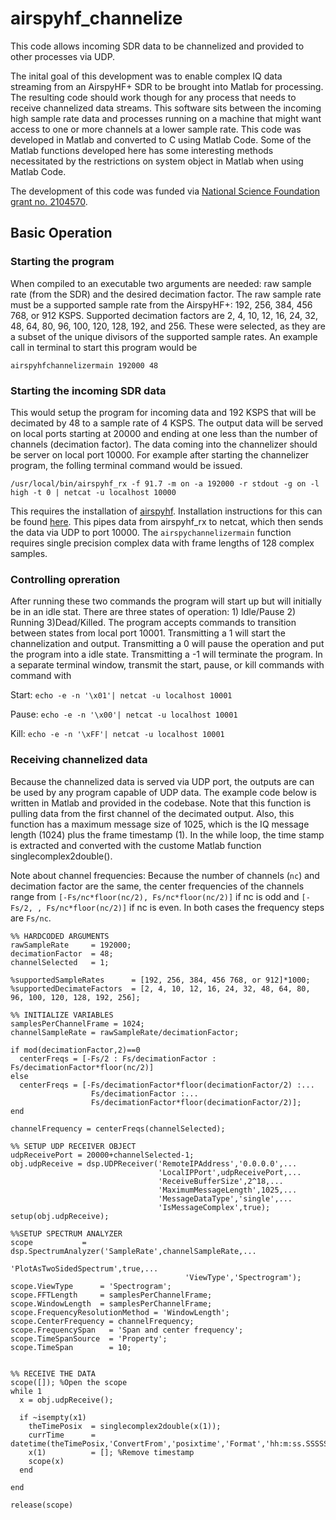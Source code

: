 # airspyhf_channelize
This code allows incoming SDR data to be channelized and provided to other processes via UDP. 

The inital goal of this development was to enable complex IQ data streaming from an AirspyHF+ SDR to be brought into Matlab for processing. The resulting code should work though for any process that needs to receive channelized data streams. This software sits between the incoming high sample rate data and processes running on a machine that might want access to one or more channels at a lower sample rate. This code was developed in Matlab and converted to C using Matlab Code. Some of the Matlab functions developed here has some interesting methods necessitated by the restrictions on system object in Matlab when using Matlab Code. 

The development of this code was funded via [National Science Foundation grant no. 2104570](https://nsf.gov/awardsearch/showAward?AWD_ID=2104570&HistoricalAwards=false).

## Basic Operation
### Starting the program
When compiled to an executable two arguments are needed: raw sample rate (from the SDR) and the desired decimation factor. The raw sample rate must be a supported sample rate from the AirspyHF+: 192, 256, 384, 456 768, or 912 KSPS. Supported decimation factors are 2, 4, 10, 12, 16, 24, 32, 48, 64, 80, 96, 100, 120, 128, 192, and 256. These were selected, as they are a subset of the unique divisors of the supported sample rates. An example call in terminal to start this program would be 

`airspyhfchannelizermain 192000 48`

### Starting the incoming SDR data
This would setup the program for incoming data and 192 KSPS that will be decimated by 48 to a sample rate of 4 KSPS. The output data will be served on local ports starting at 20000 and ending at one less than the number of channels (decimation factor). The data coming into the channelizer should be server on local port 10000. For example after starting the channelizer program, the folling terminal command would be issued. 

`/usr/local/bin/airspyhf_rx -f 91.7 -m on -a 192000 -r stdout -g on -l high -t 0 | netcat -u localhost 10000`

This requires the installation of [airspyhf](https://github.com/airspy/airspyhf). Installation instructions for this can be found 
[here](https://uavrt.nau.edu). This pipes data from airspyhf_rx to netcat, which then sends the data via UDP to port 10000. The `airspychannelizermain` function requires single precision complex data with frame lengths of 128 complex samples.

### Controlling opreration
After running these two commands the program will start up but will initially be in an idle stat. There are three states of operation: 1) Idle/Pause 2) Running 3)Dead/Killed. The program accepts commands to transition between states from local port 10001. Transmitting a 1 will start the channelization and output. Transmitting a 0 will pause the operation and put the program into a idle state. Transmitting a -1 will terminate the program. In a separate terminal window, transmit the start, pause, or kill commands with command with 

Start: `echo -e -n '\x01'| netcat -u localhost 10001`

Pause: `echo -e -n '\x00'| netcat -u localhost 10001`

Kill:  `echo -e -n '\xFF'| netcat -u localhost 10001`

### Receiving channelized data

Because the channelized data is served via UDP port, the outputs are can be used by any program capable of UDP data. The example code below is written in Matlab and provided in the codebase. Note that this function is pulling data from the first channel of the decimated output. Also, this function has a maximum message size of 1025, which is the IQ message length (1024) plus the frame timestamp (1). In the while loop, the time stamp is extracted and converted with the custome Matlab function singlecomplex2double().

Note about channel frequencies: Because the number of channels (`nc`) and decimation factor are the same, the center frequencies of the channels range from `[-Fs/nc*floor(nc/2), Fs/nc*floor(nc/2)]` if nc is odd and `[-Fs/2, , Fs/nc*floor(nc/2)]` if nc is even. In both cases the frequency steps are `Fs/nc`.

```
%% HARDCODED ARGUMENTS
rawSampleRate     = 192000;
decimationFactor  = 48;
channelSelected   = 1;

%supportedSampleRates      = [192, 256, 384, 456 768, or 912]*1000;
%supportedDecimateFactors  = [2, 4, 10, 12, 16, 24, 32, 48, 64, 80, 96, 100, 120, 128, 192, 256];

%% INITIALIZE VARIABLES
samplesPerChannelFrame = 1024;
channelSampleRate = rawSampleRate/decimationFactor;

if mod(decimationFactor,2)==0
  centerFreqs = [-Fs/2 : Fs/decimationFactor : Fs/decimationFactor*floor(nc/2)]
else 
  centerFreqs = [-Fs/decimationFactor*floor(decimationFactor/2) :...
                  Fs/decimationFactor :...
                  Fs/decimationFactor*floor(decimationFactor/2)];
end

channelFrequency = centerFreqs(channelSelected);

%% SETUP UDP RECEIVER OBJECT
udpReceivePort = 20000+channelSelected-1;
obj.udpReceive = dsp.UDPReceiver('RemoteIPAddress','0.0.0.0',...
                                 'LocalIPPort',udpReceivePort,...
                                 'ReceiveBufferSize',2^18,...
                                 'MaximumMessageLength',1025,...
                                 'MessageDataType','single',...
                                 'IsMessageComplex',true); 
setup(obj.udpReceive);

%%SETUP SPECTRUM ANALYZER
scope           = dsp.SpectrumAnalyzer('SampleRate',channelSampleRate,...
                                       'PlotAsTwoSidedSpectrum',true,...
                                       'ViewType','Spectrogram');
scope.ViewType      = 'Spectrogram';
scope.FFTLength     = samplesPerChannelFrame;
scope.WindowLength  = samplesPerChannelFrame;
scope.FrequencyResolutionMethod = 'WindowLength';
scope.CenterFrequency = channelFrequency;
scope.FrequencySpan   = 'Span and center frequency';
scope.TimeSpanSource  = 'Property';
scope.TimeSpan        = 10;


%% RECEIVE THE DATA
scope([]); %Open the scope
while 1
  x = obj.udpReceive();

  if ~isempty(x1)
    theTimePosix  = singlecomplex2double(x(1));
    currTime      = datetime(theTimePosix,'ConvertFrom','posixtime','Format','hh:m:ss.SSSSSS');
    x(1)          = []; %Remove timestamp
    scope(x)
  end
  
end             
                
release(scope)  
```
